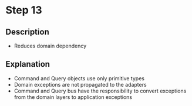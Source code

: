 # Step 13

## Description

- Reduces domain dependency

## Explanation

- Command and Query objects use only primitive types
- Domain exceptions are not propagated to the adapters
- Command and Query bus have the responsibility to convert exceptions from the domain layers to application exceptions